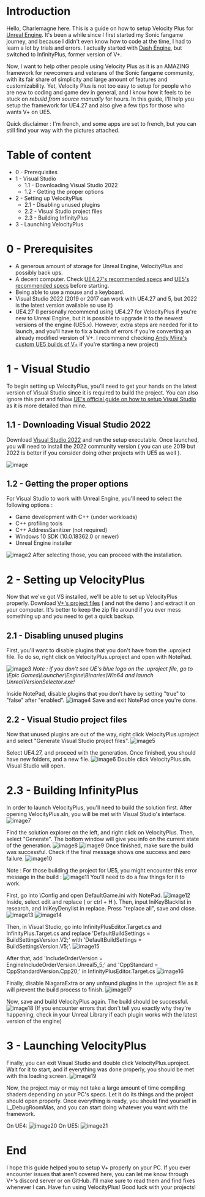 # Introduction
Hello, Charlemagne here. This is a guide on how to setup Velocity Plus for <a href="https://www.unrealengine.com/en-US">Unreal Engine</a>.
It's been a while since I first started my Sonic fangame journey, and because I didn't even know how to code at the time, I had to learn a lot by trials and errors. I actually started with <a href="https://github.com/GalaxySoftwareStudio/DashEngine">Dash Engine</a>, but switched to InfinityPlus, former version of V+.

Now, I want to help other people using Velocity Plus as it is an AMAZING framework for newcomers and veterans of the Sonic fangame community, with its fair share of simplicity and large amount of features and customizability.
Yet, Velocity Plus is not too easy to setup for people who are new to coding and game dev in general, and I know how it feels to be stuck on *rebuild from source manually* for hours.
In this guide, I'll help you setup the framework for UE4.27 and also give a few tips for those who wants V+ on UE5.

Quick disclaimer : I'm french, and some apps are set to french, but you can still find your way with the pictures attached.
# Table of content
- 0 - Prerequisites
- 1 - Visual Studio
  - 1.1 - Downloading Visual Studio 2022
  - 1.2 - Getting the proper options
- 2 - Setting up VelocityPlus
  - 2.1 - Disabling unused plugins
  - 2.2 - Visual Studio project files
  - 2.3 - Building InfinityPlus
- 3 - Launching VelocityPlus
# 0 - Prerequisites
- A generous amount of storage for Unreal Engine, VelocityPlus and possibly back ups.
- A decent computer. Check <a href="https://dev.epicgames.com/documentation/en-us/unreal-engine/hardware-and-software-specifications?application_version=4.27">UE4.27's recommended specs</a> and <a href = "https://dev.epicgames.com/documentation/en-us/unreal-engine/hardware-and-software-specifications-for-unreal-engine">UE5's recommended specs</a> before starting.
- Being able to use a mouse and a keyboard.
- Visual Studio 2022 (2019 or 2017 can work with UE4.27 and 5, but 2022 is the latest version available so use it)
- UE4.27 (I personally recommend using UE4.27 for VelocityPlus if you're new to Unreal Engine, but it is possible to upgrade it to the newest versions of the engine (UE5.x). However, extra steps are needed for it to launch, and you'll have to fix a bunch of errors if you're converting an already modified version of V+. I recommend checking <a href = "https://drive.google.com/drive/folders/1N9e2Mlbg6m1pARQ_Yi7mWCvN1TdNpmhM">Andy Miira's custom UE5 builds of V+</a> if you're starting a new project)
# 1 - Visual Studio
To begin setting up VelocityPlus, you'll need to get your hands on the latest version of Visual Studio since it is required to build the project.
You can also ignore this part and follow <a href="https://dev.epicgames.com/documentation/en-us/unreal-engine/setting-up-visual-studio-for-unreal-engine?application_version=4.27">UE's official guide on how to setup Visual Studio</a> as it is more detailed than mine.
## 1.1 - Downloading Visual Studio 2022

Download <a href="https://visualstudio.microsoft.com/vs">Visual Studio 2022</a> and run the setup executable. Once launched, you will need to install the 2022 community version ( you can use 2019 but 2022 is better if you consider doing other projects with UE5 as well ).

![image](https://github.com/CharlemagneXXI/VelocityPlus_UnofficialSetupGuide/blob/e9cb7f9e8454ed809da27faac927071a7736eae2/Pasted%20image%2020250225175012.png)
## 1.2 - Getting the proper options

For Visual Studio to work with Unreal Engine, you'll need to select the following options :
- Game development with C++ (under workloads)
- C++ profiling tools
- C++ AddressSanitizer (not required)
- Windows 10 SDK (10.0.18362.0 or newer)
- Unreal Engine installer

![image2](https://github.com/CharlemagneXXI/VelocityPlus_UnofficialSetupGuide/blob/e9cb7f9e8454ed809da27faac927071a7736eae2/Pasted%20image%2020250225175407.png)
After selecting those, you can proceed with the installation.
# 2 - Setting up VelocityPlus
Now that we've got VS installed, we'll be able to set up VelocityPlus properly. Download <a href="https://drive.google.com/drive/folders/1mFyQVtEOp_JPwU87O49GzNMc2SFuIEYB?usp=sharing">V+'s project files</a> ( and not the demo ) and extract it on your computer. It's better to keep the zip file around if you ever mess something up and you need to get a quick backup.
## 2.1 - Disabling unused plugins
First, you'll want to disable plugins that you don't have from the .uproject file. To do so, right click on VelocityPlus.uproject and open with NotePad.

![image3](https://github.com/CharlemagneXXI/VelocityPlus_UnofficialSetupGuide/blob/e9cb7f9e8454ed809da27faac927071a7736eae2/Pasted%20image%2020250225180721.png)
*Note : if you don't see UE's blue logo on the .uproject file, go to \Epic Games\Launcher\Engine\Binaries\Win64 and launch UnrealVersionSelector.exe!*

Inside NotePad, disable plugins that you don't have by setting "true" to "false" after "enabled".
![image4](https://github.com/CharlemagneXXI/VelocityPlus_UnofficialSetupGuide/blob/e9cb7f9e8454ed809da27faac927071a7736eae2/Pasted%20image%2020250225181521.png)
Save and exit NotePad once you're done.
## 2.2 - Visual Studio project files
Now that unused plugins are out of the way, right click VelocityPlus.uproject and select "Generate Visual Studio project files".
![image5](https://github.com/CharlemagneXXI/VelocityPlus_UnofficialSetupGuide/blob/e9cb7f9e8454ed809da27faac927071a7736eae2/Pasted%20image%2020250225181730.png)

Select UE4.27, and proceed with the generation. Once finished, you should have new folders, and a new file.
![image6](https://github.com/CharlemagneXXI/VelocityPlus_UnofficialSetupGuide/blob/e9cb7f9e8454ed809da27faac927071a7736eae2/Pasted%20image%2020250225182119.png)
Double click VelocityPlus.sln. Visual Studio will open.
# 2.3 - Building InfinityPlus
In order to launch VelocityPlus, you'll need to build the solution first. After opening VelocityPlus.sln, you will be met with Visual Studio's interface.
![image7](https://github.com/CharlemagneXXI/VelocityPlus_UnofficialSetupGuide/blob/e9cb7f9e8454ed809da27faac927071a7736eae2/Pasted%20image%2020250225182456.png)

Find the solution explorer on the left, and right click on VelocityPlus. Then, select "Generate". The bottom window will give you info on the current state of the generation.
![image8](https://github.com/CharlemagneXXI/VelocityPlus_UnofficialSetupGuide/blob/e9cb7f9e8454ed809da27faac927071a7736eae2/Pasted%20image%2020250225182833.png)
![image9](https://github.com/CharlemagneXXI/VelocityPlus_UnofficialSetupGuide/blob/e9cb7f9e8454ed809da27faac927071a7736eae2/Pasted%20image%2020250225183007.png)
Once finished, make sure the build was successful. Check if the final message shows one success and zero failure.
![image10](https://github.com/CharlemagneXXI/VelocityPlus_UnofficialSetupGuide/blob/e9cb7f9e8454ed809da27faac927071a7736eae2/Pasted%20image%2020250225183530.png)

Note : For those building the project for UE5, you might encounter this error message in the build :
![image11](https://github.com/CharlemagneXXI/VelocityPlus_UnofficialSetupGuide/blob/e9cb7f9e8454ed809da27faac927071a7736eae2/Pasted%20image%2020250225204343.png)
You'll need to do a few things for it to work.

First, go into \Config and open DefaultGame.ini with NotePad.
![image12](https://github.com/CharlemagneXXI/VelocityPlus_UnofficialSetupGuide/blob/e9cb7f9e8454ed809da27faac927071a7736eae2/Pasted%20image%2020250225204629.png)
Inside, select edit and replace ( or ctrl + H ). Then, input IniKeyBlacklist in research, and IniKeyDenylist in replace. Press "replace all", save and close.
![image13](https://github.com/CharlemagneXXI/VelocityPlus_UnofficialSetupGuide/blob/e9cb7f9e8454ed809da27faac927071a7736eae2/Pasted%20image%2020250225204934.png)
![image14](https://github.com/CharlemagneXXI/VelocityPlus_UnofficialSetupGuide/blob/e9cb7f9e8454ed809da27faac927071a7736eae2/Pasted%20image%2020250225204944.png)

Then, in Visual Studio, go into InfinityPlusEditor.Target.cs and InfinityPlus.Target.cs and replace 'DefaultBuildSettings = BuildSettingsVersion.V2;' with 'DefaultBuildSettings = BuildSettingsVersion.V5;'.
![image15](https://github.com/CharlemagneXXI/VelocityPlus_UnofficialSetupGuide/blob/e9cb7f9e8454ed809da27faac927071a7736eae2/Pasted%20image%2020250225205542.png)

After that, add 'IncludeOrderVersion = EngineIncludeOrderVersion.Unreal5_5;' and 'CppStandard = CppStandardVersion.Cpp20;' in InfinityPlusEditor.Target.cs
![image16](https://github.com/CharlemagneXXI/VelocityPlus_UnofficialSetupGuide/blob/e9cb7f9e8454ed809da27faac927071a7736eae2/Pasted%20image%2020250225205918.png)

Finally, disable NiagaraExtra or any unfound plugins in the .uproject file as it will prevent the build process to finish.
![image17](https://github.com/CharlemagneXXI/VelocityPlus_UnofficialSetupGuide/blob/e9cb7f9e8454ed809da27faac927071a7736eae2/Pasted%20image%2020250225210240.png)

Now, save and build VelocityPlus again. The build should be successful.
![image18](https://github.com/CharlemagneXXI/VelocityPlus_UnofficialSetupGuide/blob/e9cb7f9e8454ed809da27faac927071a7736eae2/Pasted%20image%2020250225210729.png)
(If you encounter errors that don't tell you exactly why they're happening, check in your Unreal Library if each plugin works with the latest version of the engine)
# 3 - Launching VelocityPlus
Finally, you can exit Visual Studio and double click VelocityPlus.uproject. Wait for it to start, and if everything was done properly, you should be met with this loading screen.
![image19](https://github.com/CharlemagneXXI/VelocityPlus_UnofficialSetupGuide/blob/e9cb7f9e8454ed809da27faac927071a7736eae2/Pasted%20image%2020250225183753.png)

Now, the project may or may not take a large amount of time compiling shaders depending on your PC's specs. Let it do its things and the project should open properly.
Once everything is ready, you should find yourself in L_DebugRoomMas, and you can start doing whatever you want with the framework.

On UE4:
![image20](https://github.com/CharlemagneXXI/VelocityPlus_UnofficialSetupGuide/blob/e9cb7f9e8454ed809da27faac927071a7736eae2/Pasted%20image%2020250225190107.png)
On UE5:
![image21](https://github.com/CharlemagneXXI/VelocityPlus_UnofficialSetupGuide/blob/e9cb7f9e8454ed809da27faac927071a7736eae2/Pasted%20image%2020250225212922.png)
# End
I hope this guide helped you to setup V+ properly on your PC. If you ever encounter issues that aren't covered here, you can let me know through V+'s discord server or on GitHub. I'll make sure to read them and find fixes whenever I can.
Have fun using VelocityPlus! Good luck with your projects!
